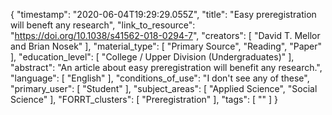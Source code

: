 {
    "timestamp": "2020-06-04T19:29:29.055Z",
    "title": "Easy preregistration will beneft any research",
    "link_to_resource": "https://doi.org/10.1038/s41562-018-0294-7",
    "creators": [
        "David T. Mellor and Brian Nosek"
    ],
    "material_type": [
        "Primary Source",
        "Reading",
        "Paper"
    ],
    "education_level": [
        "College / Upper Division (Undergraduates)"
    ],
    "abstract": "An article about easy preregistration will benefit any research.",
    "language": [
        "English"
    ],
    "conditions_of_use": "I don't see any of these",
    "primary_user": [
        "Student"
    ],
    "subject_areas": [
        "Applied Science",
        "Social Science"
    ],
    "FORRT_clusters": [
        "Preregistration"
    ],
    "tags": [
        ""
    ]
}